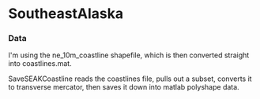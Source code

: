 # SoutheastAlaska

### Data

I'm using the ne_10m_coastline shapefile, which is then converted straight into coastlines.mat.

SaveSEAKCoastline reads the coastlines file, pulls out a subset, converts it to transverse mercator, then saves it down into matlab polyshape data.
